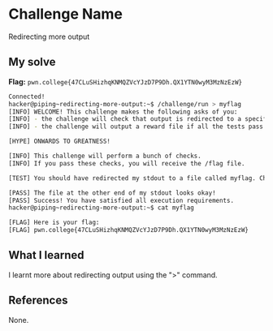 # Challenge Name
Redirecting more output

## My solve
**Flag:** `pwn.college{47CLuSHizhqKNMQZVcYJzD7P9Dh.QX1YTN0wyM3MzNzEzW}`

```bash
Connected!
hacker@piping~redirecting-more-output:~$ /challenge/run > myflag
[INFO] WELCOME! This challenge makes the following asks of you:
[INFO] - the challenge will check that output is redirected to a specific file path : myflag
[INFO] - the challenge will output a reward file if all the tests pass : /flag

[HYPE] ONWARDS TO GREATNESS!

[INFO] This challenge will perform a bunch of checks.
[INFO] If you pass these checks, you will receive the /flag file.

[TEST] You should have redirected my stdout to a file called myflag. Checking...

[PASS] The file at the other end of my stdout looks okay!
[PASS] Success! You have satisfied all execution requirements.
hacker@piping~redirecting-more-output:~$ cat myflag

[FLAG] Here is your flag:
[FLAG] pwn.college{47CLuSHizhqKNMQZVcYJzD7P9Dh.QX1YTN0wyM3MzNzEzW}
```

## What I learned
I learnt more about redirecting output using the ">" command.
## References 
None.
